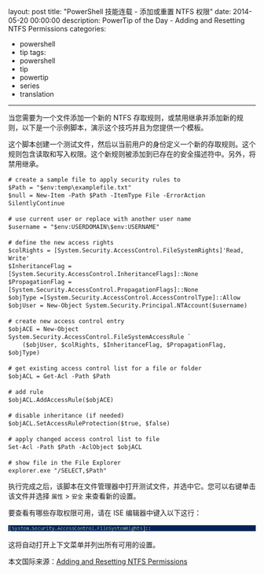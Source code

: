 ﻿layout: post
title: "PowerShell 技能连载 - 添加或重置 NTFS 权限"
date: 2014-05-20 00:00:00
description: PowerTip of the Day - Adding and Resetting NTFS Permissions
categories:
- powershell
- tip
tags:
- powershell
- tip
- powertip
- series
- translation
---
当您需要为一个文件添加一个新的 NTFS 存取规则，或禁用继承并添加新的规则，以下是一个示例脚本，演示这个技巧并且为您提供一个模板。

这个脚本创建一个测试文件，然后以当前用户的身份定义一个新的存取规则。这个规则包含读取和写入权限。这个新规则被添加到已存在的安全描述符中。另外，将禁用继承。

    # create a sample file to apply security rules to
    $Path = "$env:temp\examplefile.txt"
    $null = New-Item -Path $Path -ItemType File -ErrorAction SilentlyContinue
    
    # use current user or replace with another user name
    $username = "$env:USERDOMAIN\$env:USERNAME"
    
    # define the new access rights
    $colRights = [System.Security.AccessControl.FileSystemRights]'Read, Write' 
    $InheritanceFlag = [System.Security.AccessControl.InheritanceFlags]::None 
    $PropagationFlag = [System.Security.AccessControl.PropagationFlags]::None 
    $objType =[System.Security.AccessControl.AccessControlType]::Allow 
    $objUser = New-Object System.Security.Principal.NTAccount($username) 
    
    # create new access control entry
    $objACE = New-Object System.Security.AccessControl.FileSystemAccessRule `
        ($objUser, $colRights, $InheritanceFlag, $PropagationFlag, $objType) 
    
    # get existing access control list for a file or folder
    $objACL = Get-Acl -Path $Path 
    
    # add rule
    $objACL.AddAccessRule($objACE) 
    
    # disable inheritance (if needed)
    $objACL.SetAccessRuleProtection($true, $false)
    
    # apply changed access control list to file
    Set-Acl -Path $Path -AclObject $objACL
    
    # show file in the File Explorer
    explorer.exe "/SELECT,$Path"
    
执行完成之后，该脚本在文件管理器中打开测试文件，并选中它。您可以右键单击该文件并选择 `属性` > `安全` 来查看新的设置。

要查看有哪些存取权限可用，请在 ISE 编辑器中键入以下这行：

![](/img/2014-05-20-adding-and-resetting-ntfs-permissions-001.png)

这将自动打开上下文菜单并列出所有可用的设置。

<!--more-->
本文国际来源：[Adding and Resetting NTFS Permissions](http://community.idera.com/powershell/powertips/b/tips/posts/adding-and-resetting-ntfs-permissions)
